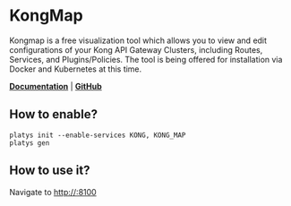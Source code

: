 # KongMap

Kongmap is a free visualization tool which allows you to view and edit configurations of your Kong API Gateway Clusters, including Routes, Services, and Plugins/Policies. The tool is being offered for installation via Docker and Kubernetes at this time. 

**[Documentation](https://github.com/yesinteractive/kong-map)** | **[GitHub](https://github.com/yesinteractive/kong-map)**

## How to enable?

```
platys init --enable-services KONG, KONG_MAP
platys gen
```

## How to use it?

Navigate to <http://:8100>